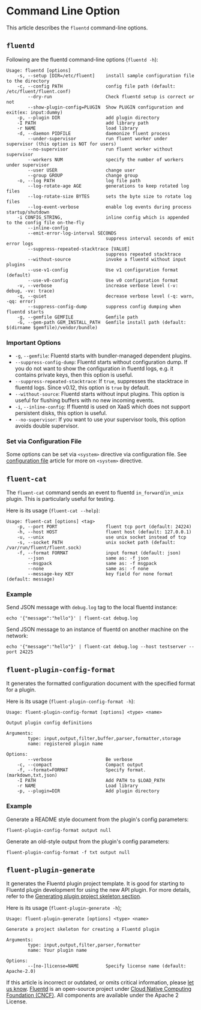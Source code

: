 # Command Line Option

This article describes the `fluentd` command-line options.

## `fluentd`

Following are the fluentd command-line options \(`fluentd -h`\):

```text
Usage: fluentd [options]
    -s, --setup [DIR=/etc/fluent]    install sample configuration file to the directory
    -c, --config PATH                config file path (default: /etc/fluent/fluent.conf)
        --dry-run                    Check fluentd setup is correct or not
        --show-plugin-config=PLUGIN  Show PLUGIN configuration and exit(ex: input:dummy)
    -p, --plugin DIR                 add plugin directory
    -I PATH                          add library path
    -r NAME                          load library
    -d, --daemon PIDFILE             daemonize fluent process
        --under-supervisor           run fluent worker under supervisor (this option is NOT for users)
        --no-supervisor              run fluent worker without supervisor
        --workers NUM                specify the number of workers under supervisor
        --user USER                  change user
        --group GROUP                change group
    -o, --log PATH                   log file path
        --log-rotate-age AGE         generations to keep rotated log files
        --log-rotate-size BYTES      sets the byte size to rotate log files
        --log-event-verbose          enable log events during process startup/shutdown
    -i CONFIG_STRING,                inline config which is appended to the config file on-the-fly
        --inline-config
        --emit-error-log-interval SECONDS
                                     suppress interval seconds of emit error logs
        --suppress-repeated-stacktrace [VALUE]
                                     suppress repeated stacktrace
        --without-source             invoke a fluentd without input plugins
        --use-v1-config              Use v1 configuration format (default)
        --use-v0-config              Use v0 configuration format
    -v, --verbose                    increase verbose level (-v: debug, -vv: trace)
    -q, --quiet                      decrease verbose level (-q: warn, -qq: error)
        --suppress-config-dump       suppress config dumping when fluentd starts
    -g, --gemfile GEMFILE            Gemfile path
    -G, --gem-path GEM_INSTALL_PATH  Gemfile install path (default: $(dirname $gemfile)/vendor/bundle)
```

### Important Options

* `-g`, `--gemfile`: Fluentd starts with bundler-managed dependent plugins.
* `--suppress-config-dump`: Fluentd starts without configuration dump. If you do not want to show the configuration in fluentd logs, e.g. it contains private keys, then this option is useful.
* `--suppress-repeated-stacktrace`: If `true`, suppresses the stacktrace in fluentd logs. Since v0.12, this option is `true` by default.
* `--without-source`: Fluentd starts without input plugins. This option is useful for flushing buffers with no new incoming events.
* `-i`, `--inline-config`: If fluentd is used on XaaS which does not support persistent disks, this option is useful.
* `--no-supervisor`: If you want to use your supervisor tools, this option avoids double supervisor.

### Set via Configuration File

Some options can be set via `<system>` directive via configuration file. See [configuration file](../configuration/config-file.md) article for more on `<system>` directive.

## `fluent-cat`

The `fluent-cat` command sends an event to fluentd `in_forward`/`in_unix` plugin. This is particularly useful for testing.

Here is its usage \(`fluent-cat --help`\):

```text
Usage: fluent-cat [options] <tag>
    -p, --port PORT                  fluent tcp port (default: 24224)
    -h, --host HOST                  fluent host (default: 127.0.0.1)
    -u, --unix                       use unix socket instead of tcp
    -s, --socket PATH                unix socket path (default: /var/run/fluent/fluent.sock)
    -f, --format FORMAT              input format (default: json)
        --json                       same as: -f json
        --msgpack                    same as: -f msgpack
        --none                       same as: -f none
        --message-key KEY            key field for none format (default: message)
```

### Example

Send JSON message with `debug.log` tag to the local fluentd instance:

```text
echo '{"message":"hello"}' | fluent-cat debug.log
```

Send JSON message to an instance of fluentd on another machine on the network:

```text
echo '{"message":"hello"}' | fluent-cat debug.log --host testserver --port 24225
```

## `fluent-plugin-config-format`

It generates the formatted configuration document with the specified format for a plugin.

Here is its usage \(`fluent-plugin-config-format -h`\):

```text
Usage: fluent-plugin-config-format [options] <type> <name>

Output plugin config definitions

Arguments:
        type: input,output,filter,buffer,parser,formatter,storage
        name: registered plugin name

Options:
        --verbose                    Be verbose
    -c, --compact                    Compact output
    -f, --format=FORMAT              Specify format. (markdown,txt,json)
    -I PATH                          Add PATH to $LOAD_PATH
    -r NAME                          Load library
    -p, --plugin=DIR                 Add plugin directory
```

### Example

Generate a README style document from the plugin's config parameters:

```text
fluent-plugin-config-format output null
```

Generate an old-style output from the plugin's config parameters:

```text
fluent-plugin-config-format -f txt output null
```

## `fluent-plugin-generate`

It generates the Fluentd plugin project template. It is good for starting to Fluentd plugin development for using the new API plugin. For more details, refer to the [Generating plugin project skeleton section](../plugin-development/#generating-plugin-project-skeleton).

Here is its usage \(`fluent-plugin-generate -h`\);

```text
Usage: fluent-plugin-generate [options] <type> <name>

Generate a project skeleton for creating a Fluentd plugin

Arguments:
        type: input,output,filter,parser,formatter
        name: Your plugin name

Options:
        --[no-]license=NAME          Specify license name (default: Apache-2.0)
```

If this article is incorrect or outdated, or omits critical information, please [let us know](https://github.com/fluent/fluentd-docs-gitbook/issues?state=open). [Fluentd](http://www.fluentd.org/) is an open-source project under [Cloud Native Computing Foundation \(CNCF\)](https://cncf.io/). All components are available under the Apache 2 License.

